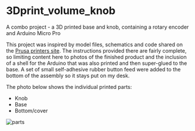 # 3Dprint_volume_knob
A combo project - a 3D printed base and knob, containing a rotary encoder and Arduino Micro Pro

This project was inspired by model files, schematics and code shared on the [Prusa printers site](https://www.prusaprinters.org/prints/3592-media-control-volume-knob-abstract-body). The instructions provided there are fairly complete, so limiting content here to photos of the finished product and the inclusion of a shell for the Arduino that was also printed and then super-glued to the base. A set of small self-adhesive rubber button feed were added to the bottom of the assembly so it stays put on my desk.

The photo below shows the individual printed parts:
* Knob
* Base
* Bottom/cover

![parts](https://github.com/woodwerk/3Dprint_volume_knob/blob/master/media/printed_parts.png)
